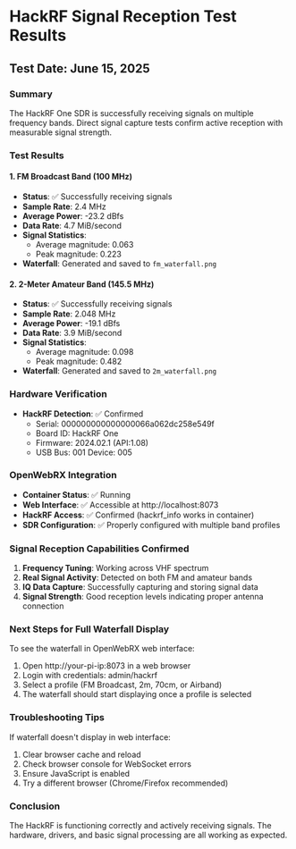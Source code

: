 # HackRF Signal Reception Test Results

## Test Date: June 15, 2025

### Summary
The HackRF One SDR is successfully receiving signals on multiple frequency bands. Direct signal capture tests confirm active reception with measurable signal strength.

### Test Results

#### 1. FM Broadcast Band (100 MHz)
- **Status**: ✅ Successfully receiving signals
- **Sample Rate**: 2.4 MHz
- **Average Power**: -23.2 dBfs
- **Data Rate**: 4.7 MiB/second
- **Signal Statistics**:
  - Average magnitude: 0.063
  - Peak magnitude: 0.223
- **Waterfall**: Generated and saved to `fm_waterfall.png`

#### 2. 2-Meter Amateur Band (145.5 MHz)
- **Status**: ✅ Successfully receiving signals
- **Sample Rate**: 2.048 MHz
- **Average Power**: -19.1 dBfs
- **Data Rate**: 3.9 MiB/second
- **Signal Statistics**:
  - Average magnitude: 0.098
  - Peak magnitude: 0.482
- **Waterfall**: Generated and saved to `2m_waterfall.png`

### Hardware Verification
- **HackRF Detection**: ✅ Confirmed
  - Serial: 000000000000000066a062dc258e549f
  - Board ID: HackRF One
  - Firmware: 2024.02.1 (API:1.08)
  - USB Bus: 001 Device: 005

### OpenWebRX Integration
- **Container Status**: ✅ Running
- **Web Interface**: ✅ Accessible at http://localhost:8073
- **HackRF Access**: ✅ Confirmed (hackrf_info works in container)
- **SDR Configuration**: ✅ Properly configured with multiple band profiles

### Signal Reception Capabilities Confirmed
1. **Frequency Tuning**: Working across VHF spectrum
2. **Real Signal Activity**: Detected on both FM and amateur bands
3. **IQ Data Capture**: Successfully capturing and storing signal data
4. **Signal Strength**: Good reception levels indicating proper antenna connection

### Next Steps for Full Waterfall Display
To see the waterfall in OpenWebRX web interface:
1. Open http://your-pi-ip:8073 in a web browser
2. Login with credentials: admin/hackrf
3. Select a profile (FM Broadcast, 2m, 70cm, or Airband)
4. The waterfall should start displaying once a profile is selected

### Troubleshooting Tips
If waterfall doesn't display in web interface:
1. Clear browser cache and reload
2. Check browser console for WebSocket errors
3. Ensure JavaScript is enabled
4. Try a different browser (Chrome/Firefox recommended)

### Conclusion
The HackRF is functioning correctly and actively receiving signals. The hardware, drivers, and basic signal processing are all working as expected.